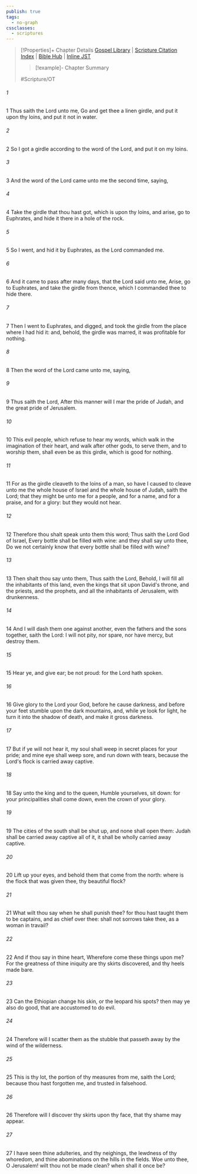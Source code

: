 ```yaml
---
publish: true
tags:
  - no-graph
cssclasses:
  - scriptures
---
```

>[!Properties]+ Chapter Details
>[Gospel Library](https://churchofjesuschrist.org/study/scriptures/ot/jer/13?lang=eng)    |    [Scripture Citation Index](https://scriptures.byu.edu/#07c0d::c07c0d)    |    [Bible Hub](https://biblehub.com/jeremiah/13.htm)    |    [Inline JST](https://scripturetoolbox.com/html/ic/Jeremiah/13.html)
>>[!example]- Chapter Summary
>> 
> 
>
>#Scripture/OT
###### 1
1 Thus saith the Lord unto me, Go and get thee a linen girdle, and put it upon thy loins, and put it not in water.
###### 2
2 So I got a girdle according to the word of the Lord, and put it on my loins.
###### 3
3 And the word of the Lord came unto me the second time, saying,
###### 4
4 Take the girdle that thou hast got, which is upon thy loins, and arise, go to Euphrates, and hide it there in a hole of the rock.
###### 5
5 So I went, and hid it by Euphrates, as the Lord commanded me.
###### 6
6 And it came to pass after many days, that the Lord said unto me, Arise, go to Euphrates, and take the girdle from thence, which I commanded thee to hide there.
###### 7
7 Then I went to Euphrates, and digged, and took the girdle from the place where I had hid it: and, behold, the girdle was marred, it was profitable for nothing.
###### 8
8 Then the word of the Lord came unto me, saying,
###### 9
9 Thus saith the Lord, After this manner will I mar the pride of Judah, and the great pride of Jerusalem.
###### 10
10 This evil people, which refuse to hear my words, which walk in the imagination of their heart, and walk after other gods, to serve them, and to worship them, shall even be as this girdle, which is good for nothing.
###### 11
11 For as the girdle cleaveth to the loins of a man, so have I caused to cleave unto me the whole house of Israel and the whole house of Judah, saith the Lord; that they might be unto me for a people, and for a name, and for a praise, and for a glory: but they would not hear.
###### 12
12 Therefore thou shalt speak unto them this word; Thus saith the Lord God of Israel, Every bottle shall be filled with wine: and they shall say unto thee, Do we not certainly know that every bottle shall be filled with wine?
###### 13
13 Then shalt thou say unto them, Thus saith the Lord, Behold, I will fill all the inhabitants of this land, even the kings that sit upon David's throne, and the priests, and the prophets, and all the inhabitants of Jerusalem, with drunkenness.
###### 14
14 And I will dash them one against another, even the fathers and the sons together, saith the Lord: I will not pity, nor spare, nor have mercy, but destroy them.
###### 15
15 Hear ye, and give ear; be not proud: for the Lord hath spoken.
###### 16
16 Give glory to the Lord your God, before he cause darkness, and before your feet stumble upon the dark mountains, and, while ye look for light, he turn it into the shadow of death, and make it gross darkness.
###### 17
17 But if ye will not hear it, my soul shall weep in secret places for your pride; and mine eye shall weep sore, and run down with tears, because the Lord's flock is carried away captive.
###### 18
18 Say unto the king and to the queen, Humble yourselves, sit down: for your principalities shall come down, even the crown of your glory.
###### 19
19 The cities of the south shall be shut up, and none shall open them: Judah shall be carried away captive all of it, it shall be wholly carried away captive.
###### 20
20 Lift up your eyes, and behold them that come from the north: where is the flock that was given thee, thy beautiful flock?
###### 21
21 What wilt thou say when he shall punish thee? for thou hast taught them to be captains, and as chief over thee: shall not sorrows take thee, as a woman in travail?
###### 22
22 And if thou say in thine heart, Wherefore come these things upon me? For the greatness of thine iniquity are thy skirts discovered, and thy heels made bare.
###### 23
23 Can the Ethiopian change his skin, or the leopard his spots? then may ye also do good, that are accustomed to do evil.
###### 24
24 Therefore will I scatter them as the stubble that passeth away by the wind of the wilderness.
###### 25
25 This is thy lot, the portion of thy measures from me, saith the Lord; because thou hast forgotten me, and trusted in falsehood.
###### 26
26 Therefore will I discover thy skirts upon thy face, that thy shame may appear.
###### 27
27 I have seen thine adulteries, and thy neighings, the lewdness of thy whoredom, and thine abominations on the hills in the fields. Woe unto thee, O Jerusalem! wilt thou not be made clean? when shall it once be?
